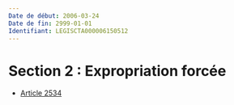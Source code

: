 ```yaml
---
Date de début: 2006-03-24
Date de fin: 2999-01-01
Identifiant: LEGISCTA000006150512
---
```


<h1>Section 2 : Expropriation forcée</h1>

- [Article 2534](article_2534.md)
